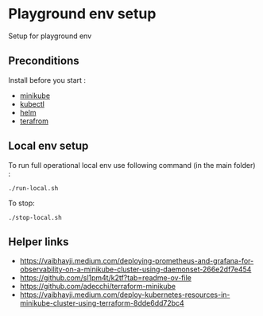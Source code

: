 # Playground env setup
Setup for playground env
## Preconditions 
Install before you start : 
- [minikube](https://minikube.sigs.k8s.io/docs/start/?arch=%2Flinux%2Fx86-64%2Fstable%2Fbinary+download)
- [kubectl](https://kubernetes.io/docs/tasks/tools/)
- [helm](https://helm.sh/docs/intro/install/)
- [terafrom](https://developer.hashicorp.com/terraform/tutorials/aws-get-started/install-cli)

## Local env setup
To run full operational local env use following command (in the main folder) :

`./run-local.sh`

To stop:

`./stop-local.sh`


## Helper links
- https://vaibhavji.medium.com/deploying-prometheus-and-grafana-for-observability-on-a-minikube-cluster-using-daemonset-266e2df7e454
- https://github.com/sl1pm4t/k2tf?tab=readme-ov-file
- https://github.com/adecchi/terraform-minikube
- https://vaibhavji.medium.com/deploy-kubernetes-resources-in-minikube-cluster-using-terraform-8dde6dd72bc4






